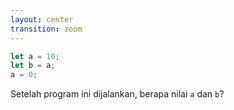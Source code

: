 ```yaml
---
layout: center
transition: zoom
---
```


```javascript
let a = 10;
let b = a;
a = 0;
```

Setelah program ini dijalankan, berapa nilai `a` dan `b`?
